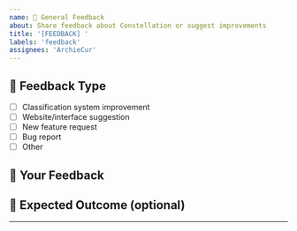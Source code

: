 ```yaml
---
name: 💬 General Feedback
about: Share feedback about Constellation or suggest improvements
title: '[FEEDBACK] '
labels: 'feedback'
assignees: 'ArchieCur'
---
```


## 📝 Feedback Type
- [ ] Classification system improvement
- [ ] Website/interface suggestion
- [ ] New feature request
- [ ] Bug report
- [ ] Other

## 💭 Your Feedback
<!-- Tell us what's on your mind! We value all input. -->

## 🎯 Expected Outcome (optional)
<!-- What would you like to see happen based on this feedback? -->

---

